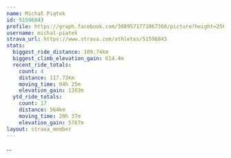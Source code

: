```yaml
---
name: Michał Piątek
id: 51596843
profile: https://graph.facebook.com/3089571771067360/picture?height=256&width=256
username: michal-piatek
strava_url: https://www.strava.com/athletes/51596843
stats:
  biggest_ride_distance: 109.74km
  biggest_climb_elevation_gain: 614.4m
  recent_ride_totals:
    count: 4
    distance: 117.73km
    moving_time: 04h 25m
    elevation_gain: 1303m
  ytd_ride_totals:
    count: 17
    distance: 564km
    moving_time: 20h 37m
    elevation_gain: 5767m
layout: strava_member
--- 
```

...
